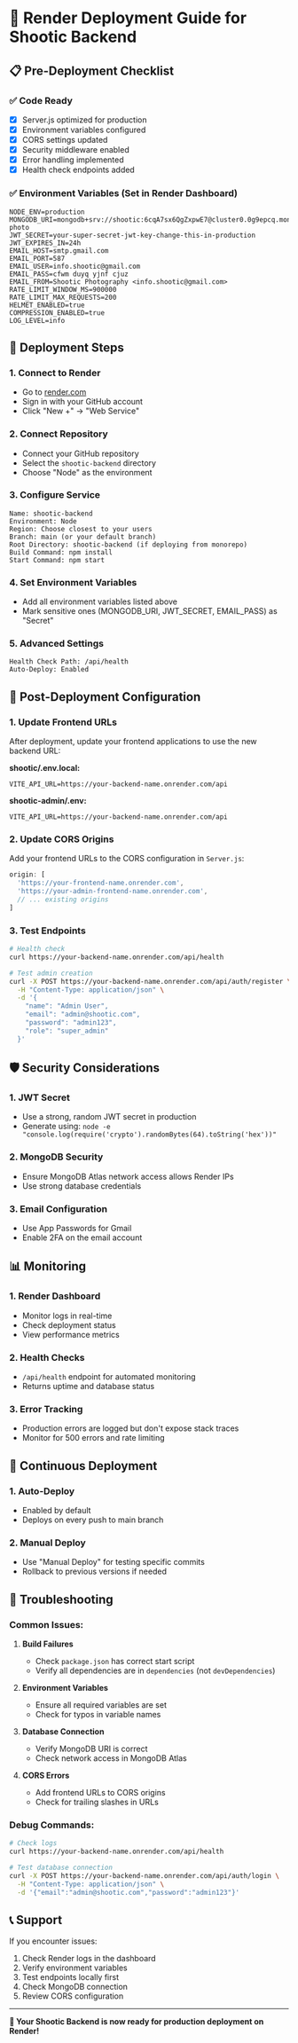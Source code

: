 # 🚀 Render Deployment Guide for Shootic Backend

## 📋 Pre-Deployment Checklist

### ✅ Code Ready
- [x] Server.js optimized for production
- [x] Environment variables configured
- [x] CORS settings updated
- [x] Security middleware enabled
- [x] Error handling implemented
- [x] Health check endpoints added

### ✅ Environment Variables (Set in Render Dashboard)
```
NODE_ENV=production
MONGODB_URI=mongodb+srv://shootic:6cqA7sx6QgZxpwE7@cluster0.0g9epcq.mongodb.net/Shootic-photo
JWT_SECRET=your-super-secret-jwt-key-change-this-in-production
JWT_EXPIRES_IN=24h
EMAIL_HOST=smtp.gmail.com
EMAIL_PORT=587
EMAIL_USER=info.shootic@gmail.com
EMAIL_PASS=cfwm duyq yjnf cjuz
EMAIL_FROM=Shootic Photography <info.shootic@gmail.com>
RATE_LIMIT_WINDOW_MS=900000
RATE_LIMIT_MAX_REQUESTS=200
HELMET_ENABLED=true
COMPRESSION_ENABLED=true
LOG_LEVEL=info
```

## 🎯 Deployment Steps

### 1. **Connect to Render**
- Go to [render.com](https://render.com)
- Sign in with your GitHub account
- Click "New +" → "Web Service"

### 2. **Connect Repository**
- Connect your GitHub repository
- Select the `shootic-backend` directory
- Choose "Node" as the environment

### 3. **Configure Service**
```
Name: shootic-backend
Environment: Node
Region: Choose closest to your users
Branch: main (or your default branch)
Root Directory: shootic-backend (if deploying from monorepo)
Build Command: npm install
Start Command: npm start
```

### 4. **Set Environment Variables**
- Add all environment variables listed above
- Mark sensitive ones (MONGODB_URI, JWT_SECRET, EMAIL_PASS) as "Secret"

### 5. **Advanced Settings**
```
Health Check Path: /api/health
Auto-Deploy: Enabled
```

## 🔧 Post-Deployment Configuration

### 1. **Update Frontend URLs**
After deployment, update your frontend applications to use the new backend URL:

**shootic/.env.local:**
```
VITE_API_URL=https://your-backend-name.onrender.com/api
```

**shootic-admin/.env:**
```
VITE_API_URL=https://your-backend-name.onrender.com/api
```

### 2. **Update CORS Origins**
Add your frontend URLs to the CORS configuration in `Server.js`:
```javascript
origin: [
  'https://your-frontend-name.onrender.com',
  'https://your-admin-frontend-name.onrender.com',
  // ... existing origins
]
```

### 3. **Test Endpoints**
```bash
# Health check
curl https://your-backend-name.onrender.com/api/health

# Test admin creation
curl -X POST https://your-backend-name.onrender.com/api/auth/register \
  -H "Content-Type: application/json" \
  -d '{
    "name": "Admin User",
    "email": "admin@shootic.com",
    "password": "admin123",
    "role": "super_admin"
  }'
```

## 🛡️ Security Considerations

### 1. **JWT Secret**
- Use a strong, random JWT secret in production
- Generate using: `node -e "console.log(require('crypto').randomBytes(64).toString('hex'))"`

### 2. **MongoDB Security**
- Ensure MongoDB Atlas network access allows Render IPs
- Use strong database credentials

### 3. **Email Configuration**
- Use App Passwords for Gmail
- Enable 2FA on the email account

## 📊 Monitoring

### 1. **Render Dashboard**
- Monitor logs in real-time
- Check deployment status
- View performance metrics

### 2. **Health Checks**
- `/api/health` endpoint for automated monitoring
- Returns uptime and database status

### 3. **Error Tracking**
- Production errors are logged but don't expose stack traces
- Monitor for 500 errors and rate limiting

## 🔄 Continuous Deployment

### 1. **Auto-Deploy**
- Enabled by default
- Deploys on every push to main branch

### 2. **Manual Deploy**
- Use "Manual Deploy" for testing specific commits
- Rollback to previous versions if needed

## 🚨 Troubleshooting

### Common Issues:

1. **Build Failures**
   - Check `package.json` has correct start script
   - Verify all dependencies are in `dependencies` (not `devDependencies`)

2. **Environment Variables**
   - Ensure all required variables are set
   - Check for typos in variable names

3. **Database Connection**
   - Verify MongoDB URI is correct
   - Check network access in MongoDB Atlas

4. **CORS Errors**
   - Add frontend URLs to CORS origins
   - Check for trailing slashes in URLs

### Debug Commands:
```bash
# Check logs
curl https://your-backend-name.onrender.com/api/health

# Test database connection
curl -X POST https://your-backend-name.onrender.com/api/auth/login \
  -H "Content-Type: application/json" \
  -d '{"email":"admin@shootic.com","password":"admin123"}'
```

## 📞 Support

If you encounter issues:
1. Check Render logs in the dashboard
2. Verify environment variables
3. Test endpoints locally first
4. Check MongoDB connection
5. Review CORS configuration

---

**🎉 Your Shootic Backend is now ready for production deployment on Render!**
